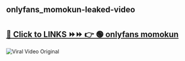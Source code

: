 
 ## onlyfans_momokun-leaked-video 

# <h2><a href="https://clipsfans.com/onlyfans_momokun&ref=git">🔗 Click to LINKS ⏩⏩ 👉 🟢 onlyfans momokun </a></h2>

<a href="https://clipsfans.com/onlyfans_momokun&ref=git" rel="nofollow" data-target="animated-image.originalLink"><img src="https://i.ibb.co.com/xMMVF88/686577567.gif" alt="Viral Video Original" style="max-width: 100%; display: inline-block;" data-target="animated-image.originalImage"></a>
